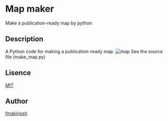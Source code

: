 # Map maker
Make a publication-ready map by python

## Description
A Python code for making a publication-ready map.
![map](https://user-images.githubusercontent.com/34992901/52837746-56bf9500-3133-11e9-8d71-fc75c07ab322.png)
See the source file (make_map.py)

## Lisence
[MIT](https://github.com/fmakinosh/map_maker/master/LICENCE)

## Author
[fmakinosh](https://github.com/fmakinosh)

